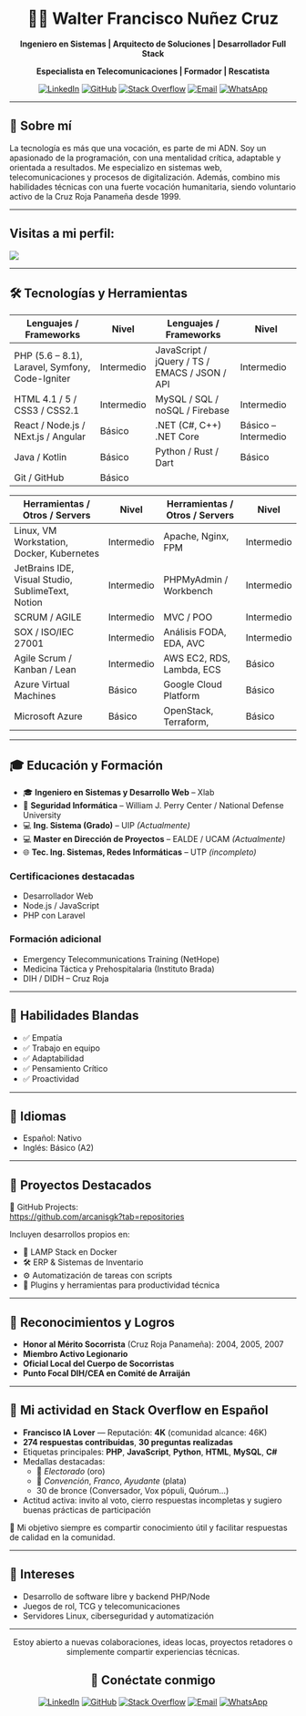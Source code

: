 <div align="center">

# 👨‍💻 Walter Francisco Nuñez Cruz

**Ingeniero en Sistemas | Arquitecto de Soluciones | Desarrollador Full Stack**

**Especialista en Telecomunicaciones | Formador | Rescatista**


[![LinkedIn](https://img.shields.io/badge/LinkedIn-Walter%20Nuñez-blue?style=for-the-badge&logo=linkedin)](https://www.linkedin.com/in/walter-francisco-n%C3%BA%C3%B1ez-cruz/)
[![GitHub](https://img.shields.io/badge/GitHub-arcanisgk-181717?style=for-the-badge&logo=github)](https://github.com/wnunezc)
[![Stack Overflow](https://img.shields.io/badge/StackOverflow-%20Francisco%20IA%20Lover-FE7A16?style=for-the-badge&logo=stackoverflow)](https://es.stackoverflow.com/users/315134/francisco-ia-lover)
[![Email](https://img.shields.io/badge/Email-wnunez@lh--2.net-D14836?style=for-the-badge&logo=gmail)](mailto:wnunez@lh-2.net)
[![WhatsApp](https://img.shields.io/badge/WhatsApp-Chat%20Conmigo-25D366?style=for-the-badge&logo=whatsapp&logoColor=white)](https://wa.me/50766227744)



</div>


---

## 🧠 Sobre mí

La tecnología es más que una vocación, es parte de mi ADN. Soy un apasionado de la programación, con una mentalidad crítica, adaptable y orientada a resultados. Me especializo en sistemas web, telecomunicaciones y procesos de digitalización. Además, combino mis habilidades técnicas con una fuerte vocación humanitaria, siendo voluntario activo de la Cruz Roja Panameña desde 1999.

---

## Visitas a mi perfil:

<a href="https://u8views.com/github/wnunezc"><img src="https://u8views.com/api/v1/github/profiles/1207306/views/day-week-month-total-count.svg"></a>

---


## 🛠️ Tecnologías y Herramientas

<div align="center">

| Lenguajes / Frameworks                               | Nivel           | Lenguajes / Frameworks                               | Nivel           |
|------------------------------------------------------|------------------|------------------------------------------------------|------------------|
| PHP (5.6 – 8.1), Laravel, Symfony, Code-Igniter      | Intermedio       | JavaScript / jQuery / TS / EMACS / JSON / API        | Intermedio       |
| HTML 4.1 / 5 / CSS3 / CSS2.1                         | Intermedio       | MySQL / SQL / noSQL / Firebase                       | Intermedio       |
| React / Node.js / NExt.js / Angular                  | Básico           | .NET (C#, C++) .NET Core                             | Básico – Intermedio |
| Java / Kotlin                                        | Básico           | Python / Rust / Dart                                 | Básico           |
| Git / GitHub                                         | Básico           |  |            |

| Herramientas / Otros / Servers                    | Nivel      | Herramientas / Otros / Servers                    | Nivel      |
|---------------------------------------------------|------------|---------------------------------------------------|------------|
| Linux, VM Workstation, Docker, Kubernetes         | Intermedio | Apache, Nginx, FPM                                | Intermedio |
| JetBrains IDE, Visual Studio, SublimeText, Notion | Intermedio | PHPMyAdmin / Workbench                            | Intermedio |
| SCRUM / AGILE                                     | Intermedio | MVC / POO                                         | Intermedio |
| SOX / ISO/IEC 27001                               | Intermedio | Análisis FODA, EDA, AVC                           | Intermedio |
| Agile Scrum / Kanban / Lean                       | Intermedio | AWS EC2, RDS, Lambda, ECS                         | Básico     |
| Azure Virtual Machines                            | Básico     | Google Cloud Platform                             | Básico     |
| Microsoft Azure                                   | Básico     | OpenStack, Terraform,                             | Básico     |

</div>

---

## 🎓 Educación y Formación

- 🎓 **Ingeniero en Sistemas y Desarrollo Web** – Xlab
- 🔐 **Seguridad Informática** – William J. Perry Center / National Defense University
- 💻 **Ing. Sistema (Grado)** – UIP *(Actualmente)*
- 💻 **Master en Dirección de Proyectos** – EALDE / UCAM *(Actualmente)*
- 🌐 **Tec. Ing. Sistemas, Redes Informáticas** – UTP *(incompleto)*

### Certificaciones destacadas
- Desarrollador Web
- Node.js / JavaScript
- PHP con Laravel

### Formación adicional
- Emergency Telecommunications Training (NetHope)
- Medicina Táctica y Prehospitalaria (Instituto Brada)
- DIH / DIDH – Cruz Roja

---

## 👥 Habilidades Blandas

- ✅ Empatía
- ✅ Trabajo en equipo
- ✅ Adaptabilidad
- ✅ Pensamiento Crítico
- ✅ Proactividad


---

## 💬 Idiomas

- Español: Nativo
- Inglés: Básico (A2)

---

## 🚀 Proyectos Destacados

🔸 GitHub Projects:  
https://github.com/arcanisgk?tab=repositories

Incluyen desarrollos propios en:
- 🐘 LAMP Stack en Docker
- 🛠️ ERP & Sistemas de Inventario
- ⚙️ Automatización de tareas con scripts
- 🧩 Plugins y herramientas para productividad técnica

---

## 🏅 Reconocimientos y Logros

- **Honor al Mérito Socorrista** (Cruz Roja Panameña): 2004, 2005, 2007
- **Miembro Activo Legionario**
- **Oficial Local del Cuerpo de Socorristas**
- **Punto Focal DIH/CEA en Comité de Arraiján**

---

## 💬 Mi actividad en Stack Overflow en Español

- **Francisco IA Lover** — Reputación: **4K** (comunidad alcance: 46K)
- **274 respuestas contribuidas**, **30 preguntas realizadas**
- Etiquetas principales: **PHP**, **JavaScript**, **Python**, **HTML**, **MySQL**, **C#**
- Medallas destacadas:
    - 🥇 *Electorado* (oro)
    - 🥈 *Convención*, *Franco*, *Ayudante* (plata)
    - 30 de bronce (Conversador, Vox pópuli, Quórum…)
- Actitud activa: invito al voto, cierro respuestas incompletas y sugiero buenas prácticas de participación

🎯 Mi objetivo siempre es compartir conocimiento útil y facilitar respuestas de calidad en la comunidad.


---

## 📌 Intereses

- Desarrollo de software libre y backend PHP/Node
- Juegos de rol, TCG y telecomunicaciones
- Servidores Linux, ciberseguridad y automatización

---

<div align="center">

Estoy abierto a nuevas colaboraciones, ideas locas, proyectos retadores o simplemente compartir experiencias técnicas.

## 📡 Conéctate conmigo

[![LinkedIn](https://img.shields.io/badge/LinkedIn-Walter%20Nuñez-blue?style=for-the-badge&logo=linkedin)](https://www.linkedin.com/in/walter-francisco-n%C3%BA%C3%B1ez-cruz/)
[![GitHub](https://img.shields.io/badge/GitHub-arcanisgk-181717?style=for-the-badge&logo=github)](https://github.com/arcanisgk)
[![Stack Overflow](https://img.shields.io/badge/StackOverflow-%20Francisco%20IA%20Lover-FE7A16?style=for-the-badge&logo=stackoverflow)](https://es.stackoverflow.com/users/315134/francisco-ia-lover)
[![Email](https://img.shields.io/badge/Email-wnunez@lh--2.net-D14836?style=for-the-badge&logo=gmail)](mailto:wnunez@lh-2.net)
[![WhatsApp](https://img.shields.io/badge/WhatsApp-Chat%20Conmigo-25D366?style=for-the-badge&logo=whatsapp&logoColor=white)](https://wa.me/50766227744)


</div>


